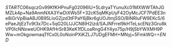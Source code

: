 $START$C06sqczGv99KfKHPnuFg02096lU+5LdryaTYunuXc01MXWWTAhJGMZLk4p+Na9AnmNXA3YwDiXWs5F+32cK5qMKpUyF42OyMcJCF7PdEE3ne8iGrVpBiaABJ0B95LloGZjzd3tFPaY6jBkr6gUOJtmjSSO/BINRIuFW9EKc5/6ePaeJtjEzTv9t3x7Dc+5qG20LIJJCN8IH2izd/SAJNFrrel9kHTeLscENz3Gru8kVP0IcNNxweUOHK9AfHrSr83KeK1fDLoaRngG4Y4yo75p/H9jSbYWXMH9PWw+mOkgowmaqTfCx0L0oNoinPXiKZLJ7UDgEFMH+MNyj+5FmkWQ==$END$